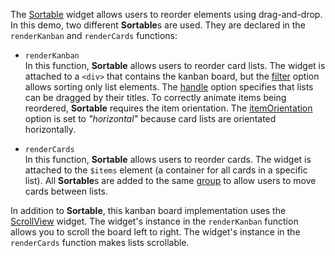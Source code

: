 The [Sortable](/Documentation/ApiReference/UI_Widgets/dxSortable/) widget allows users to reorder elements using drag-and-drop. In this demo, two different **Sortable**s are used. They are declared in the `renderKanban` and `renderCards` functions:

- `renderKanban`        
In this function, **Sortable** allows users to reorder card lists. The widget is attached to a `<div>` that contains the kanban board, but the [filter](/Documentation/ApiReference/UI_Widgets/dxSortable/Configuration/#filter) option allows sorting only list elements. The [handle](/Documentation/ApiReference/UI_Widgets/dxSortable/Configuration/#handle) option specifies that lists can be dragged by their titles. To correctly animate items being reordered, **Sortable** requires the item orientation. The [itemOrientation](/Documentation/ApiReference/UI_Widgets/dxSortable/Configuration/#itemOrientation) option is set to *"horizontal"* because card lists are orientated horizontally.

- `renderCards`         
In this function, **Sortable** allows users to reorder cards. The widget is attached to the `$items` element (a container for all cards in a specific list). All **Sortable**s are added to the same [group](/Documentation/ApiReference/UI_Widgets/dxSortable/Configuration/#group) to allow users to move cards between lists.

In addition to **Sortable**, this kanban board implementation uses the [ScrollView](/Demos/WidgetsGallery/Demo/ScrollView/Overview/) widget. The widget's instance in the `renderKanban` function allows you to scroll the board left to right. The widget's instance in the `renderCards` function makes lists scrollable.